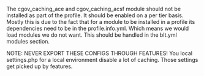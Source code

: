 The cgov_caching_ace and cgov_caching_acsf module should not be installed as part of the profile. It should be enabled on a per tier basis. Mostly this is due to the fact that for a module to be installed in a profile its dependencies need to be in the profile.info.yml. Which means we would load modules we do not want. This should be handled in the blt.yml modules section.

NOTE: NEVER EXPORT THESE CONFIGS THROUGH FEATURES! You local settings.php for a local environment disable a lot of caching. Those settings get picked up by features.
